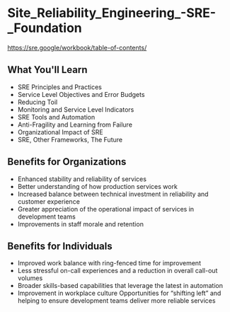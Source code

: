 # Site_Reliability_Engineering_-SRE-_Foundation
https://sre.google/workbook/table-of-contents/
## What You'll Learn
* SRE Principles and Practices
* Service Level Objectives and Error Budgets
* Reducing Toil
* Monitoring and Service Level Indicators
* SRE Tools and Automation
* Anti-Fragility and Learning from Failure
* Organizational Impact of SRE
* SRE, Other Frameworks, The Future

## Benefits for Organizations
* Enhanced stability and reliability of services
* Better understanding of how production services work
* Increased balance between technical investment in reliability and customer experience
* Greater appreciation of the operational impact of services in development teams
* Improvements in staff morale and retention

## Benefits for Individuals
* Improved work balance with ring-fenced time for improvement
* Less stressful on-call experiences and a reduction in overall call-out volumes
* Broader skills-based capabilities that leverage the latest in automation
* Improvement in workplace culture
   Opportunities for “shifting left” and helping to ensure development teams deliver more reliable services
